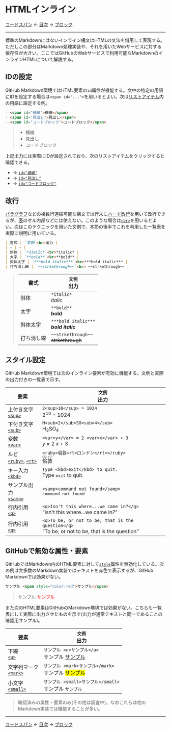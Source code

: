 # HTMLインライン

[コードスパン](code-spans.md)
← [目次](index.md) →
[ブロック](blocks.md)

------------------------------------------------------------------------

標準のMarkdownにはないインライン構文はHTMLの文法を借用して表現する。ただしこの部分はMarkdown処理実装や、それを用いたWebサービスに対する依存性が大きい。ここではGitHubのWebサービスで利用可能なMarkdownのインラインHTMLについて解説する。

## IDの設定

GitHub Markdown環境ではHTML要素の`id`属性が機能する。文中の特定の用語にIDを設定する場合は`<span id="...">`を用いるとよい。次は[リストアイテム]内の用語に設定する例。

```markdown
- <span id="横線">横線</span>
- <span id="見出し">見出し</span>
- <span id="コードブロック">コードブロック</span>
```

> - <span id="横線">横線</span>
> - <span id="見出し">見出し</span>
> - <span id="コードブロック">コードブロック</span>

上記出力には実際にIDが設定されており、次のリストアイテムをクリックすると確認できる。

* → [`id="横線"`](#横線)
* → [`id="見出し"`](#見出し)
* → [`id="コードブロック"`](#コードブロック)

## 改行

[パラグラフ]などの複数行連結可能な構文では行末に[ハード改行]を用いて改行できるが、[表]のセル内部などには使えない。このような場合は[`<br>`](https://developer.mozilla.org/ja/docs/Web/HTML/Element/br)を用いるとよい。次はこのテクニックを用いた文例で、本節の後半でこれを利用した一覧表を実際に説明に用いている。

```markdown
| 書式 | `文例`<br>出力 |
| - | - |
| 斜体 | `*italic*`<br>*italic* |
| 太字 | `**bold**`<br>**bold** |
| 斜体太字 | `***bold italic***`<br>***bold italic*** |
| 打ち消し線 | `~~strkethrough~~`<br> ~~strkethrough~~ |
```

> | 書式 | `文例`<br>出力 |
> | - | - |
> | 斜体 | `*italic*`<br>*italic* |
> | 太字 | `**bold**`<br>**bold** |
> | 斜体太字 | `***bold italic***`<br>***bold italic*** |
> | 打ち消し線 | `~~strkethrough~~`<br> ~~strkethrough~~ |

## スタイル設定

GitHub Markdown環境では次のインライン要素が有効に機能する。文例と実際の出力付きの一覧表で示す。

| 要素 | `文例`<br>出力 |
| - | - |
| 上付き文字<br>[`<sup>`](https://developer.mozilla.org/ja/docs/Web/HTML/Element/sup) | `2<sup>10</sup> = 1024`<br>2<sup>10</sup> = 1024 |
| 下付き文字<br>[`<sub>`](https://developer.mozilla.org/ja/docs/Web/HTML/Element/sub) | `H<sub>2</sub>SO<sub>4</sub>`<br>H<sub>2</sub>SO<sub>4</sub> |
| 変数<br>[`<var>`](https://developer.mozilla.org/ja/docs/Web/HTML/Element/var) | `<var>y</var> = 2 <var>x</var> + 3`<br><var>y</var> = 2 <var>x</var> + 3 |
| ルビ<br>[`<ruby>`](https://developer.mozilla.org/ja/docs/Web/HTML/Element/ruby), [`<rt>`](https://developer.mozilla.org/ja/docs/Web/HTML/Element/rt) | `<ruby>倫敦<rt>ロンドン</rt></ruby>`<br><ruby>倫敦<rt>ロンドン</rt></ruby> |
| キー入力<br>[`<kbd>`](https://developer.mozilla.org/ja/docs/Web/HTML/Element/kbd) | `Type <kbd>exit</kbd> to quit.`<br>Type <kbd>exit</kbd> to quit. |
| サンプル出力<br>[`<samp>`](https://veloper.mozilla.org/ja/docs/Web/HTML/Element/samp) | `<samp>command not found</samp>`<br><samp>command not found</samp> |
| 行内引用<br>[`<q>`](https://veloper.mozilla.org/ja/docs/Web/HTML/Element/q) | `<q>Isn't this where...we came in?</q>`<br><q>Isn't this where...we came in?</q> |
| 行内引用<br>[`<q>`](https://veloper.mozilla.org/ja/docs/Web/HTML/Element/q) | `<q>To be, or not to be, that is the question</q>`<br><q>To be, or not to be, that is the question</q> |

## GitHubで無効な属性・要素

GitHubではMarkdown内のHTML要素に対して[`style`](https://developer.mozilla.org/ja/docs/Web/HTML/Global_attributes/style)属性を無効化している。次の例は大多数のMarkdown実装ではテキストを赤色で表示するが、GitHub Markdownでは効果がない。

```markdown
サンプル <span style="color:red">サンプル</span>
```

> サンプル <span style="color:red">サンプル</span>

また次のHTML要素はGitHubのMarkdown環境では効果がない。こちらも一覧表にして実際に出力させたものを示す(出力が通常テキストと同一であることの確認用サンプル)。

| 要素 | `文例`<br>出力 |
| - | - |
| 下線<br>[`<u>`](https://developer.mozilla.org/ja/docs/Web/HTML/Element/u) | `サンプル <u>サンプル</u>`<br>サンプル <u>サンプル</u>
| 文字列マーク<br>[`<mark>`](https://developer.mozilla.org/ja/docs/Web/HTML/Element/mark) | `サンプル <mark>サンプル</mark>`<br>サンプル <mark>サンプル</mark>
| 小文字<br>[`<small>`](https://developer.mozilla.org/ja/docs/Web/HTML/Element/small) | `サンプル <small>サンプル</small>`<br>サンプル <small>サンプル</small>

> 確認済みの属性・要素のみ(その他は調査中)。なおこれらは他のMarkdown実装では機能することが多い。

------------------------------------------------------------------------

[コードスパン](code-spans.md)
← [目次](index.md) →
[ブロック](blocks.md)

[GFM]: introduction.md#11-github-flavored-markdownとは
[HTMLブロック]: html-block.md
[ハード改行]: hard-line-breaks.md
[パラグラフ]: paragraphs.md
[リストアイテム]: list-items.md
[表]: tables.md
[使用できないHTML要素]: disallowed-html-elements.md
